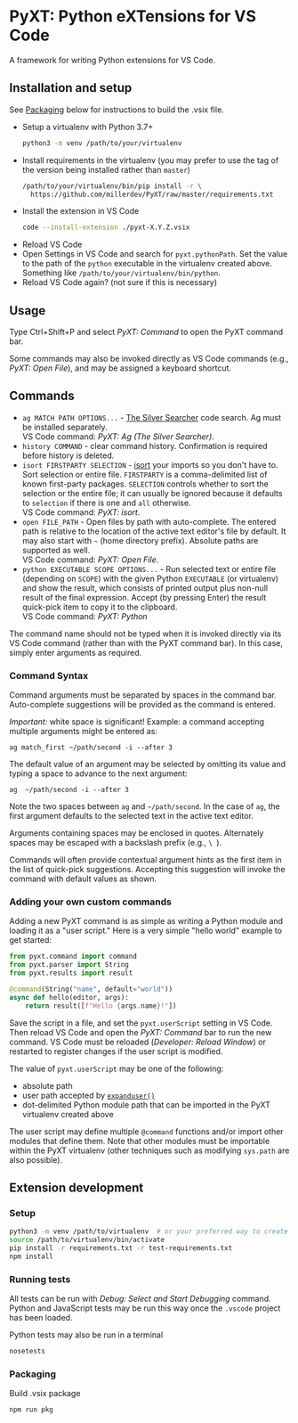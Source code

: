 # PyXT: Python eXTensions for VS Code

A framework for writing Python extensions for VS Code.

## Installation and setup

See [Packaging](#packaging) below for instructions to build the .vsix file.

- Setup a virtualenv with Python 3.7+
  ```sh
  python3 -m venv /path/to/your/virtualenv
  ```
- Install requirements in the virtualenv (you may prefer to use the tag of the
  version being installed rather than `master`)
  ```sh
  /path/to/your/virtualenv/bin/pip install -r \
    https://github.com/millerdev/PyXT/raw/master/requirements.txt
  ```
- Install the extension in VS Code
  ```sh
  code --install-extension ./pyxt-X.Y.Z.vsix
  ```
- Reload VS Code
- Open Settings in VS Code and search for `pyxt.pythonPath`. Set the value to
  the path of the `python` executable in the virtualenv created above. Something
  like `/path/to/your/virtualenv/bin/python`.
- Reload VS Code again? (not sure if this is necessary)

## Usage

Type Ctrl+Shift+P and select _PyXT: Command_ to open the PyXT command bar.

Some commands may also be invoked directly as VS Code commands (e.g.,
_PyXT: Open File_), and may be assigned a keyboard shortcut.

## Commands

- `ag MATCH PATH OPTIONS...` - [The Silver Searcher](https://github.com/ggreer/the_silver_searcher) code
  search. Ag must be installed separately.  
  VS Code command: _PyXT: Ag (The Silver Searcher)_.
- `history COMMAND` - clear command history. Confirmation is required before history is
  deleted.
- `isort FIRSTPARTY SELECTION` - [isort](https://pycqa.github.io/isort/) your
  imports so you don't have to. Sort selection or entire file. `FIRSTPARTY` is a
  comma-delimited list of known first-party packages. `SELECTION` controls
  whether to sort the selection or the entire file; it can usually be ignored
  because it defaults to `selection` if there is one and `all` otherwise.  
  VS Code command: _PyXT: isort_.
- `open FILE_PATH` - Open files by path with auto-complete. The entered path is relative to
  the location of the active text editor's file by default. It may also start
  with `~` (home directory prefix). Absolute paths are supported as well.  
  VS Code command: _PyXT: Open File_.
- `python EXECUTABLE SCOPE OPTIONS...` - Run selected text or entire file
  (depending on `SCOPE`) with the given Python `EXECUTABLE` (or virtualenv) and
  show the result, which consists of printed output plus non-null result of the
  final expression. Accept (by pressing Enter) the result quick-pick item to
  copy it to the clipboard.  
  VS Code command: _PyXT: Python_

The command name should not be typed when it is invoked directly via its
VS Code command (rather than with the PyXT command bar). In this case, simply
enter arguments as required.

### Command Syntax

Command arguments must be separated by spaces in the command bar. Auto-complete
suggestions will be provided as the command is entered.

_Important:_ white space is significant! Example: a command accepting multiple
arguments might be entered as:

```
ag match_first ~/path/second -i --after 3
```

The default value of an argument may be selected by omitting its value and
typing a space to advance to the next argument:

```
ag  ~/path/second -i --after 3
```

Note the two spaces between `ag` and `~/path/second`. In the case of `ag`, the
first argument defaults to the selected text in the active text editor.

Arguments containing spaces may be enclosed in quotes. Alternately spaces may
be escaped with a backslash prefix (e.g., `\ `).

Commands will often provide contextual argument hints as the first item in the
list of quick-pick suggestions. Accepting this suggestion will invoke the
command with default values as shown.

### Adding your own custom commands

Adding a new PyXT command is as simple as writing a Python module and loading
it as a "user script." Here is a very simple "hello world" example to get
started:

```py
from pyxt.command import command
from pyxt.parser import String
from pyxt.results import result

@command(String("name", default="world"))
async def hello(editor, args):
    return result([f"Hello {args.name}!"])
```

Save the script in a file, and set the `pyxt.userScript` setting in VS Code.
Then reload VS Code and open the _PyXT: Command_ bar to run the new command.
VS Code must be reloaded (_Developer: Reload Window_) or restarted to register
changes if the user script is modified.

The value of `pyxt.userScript` may be one of the following:

- absolute path
- user path accepted by [`expanduser()`](https://docs.python.org/3/library/os.path.html#os.path.expanduser)
- dot-delimited Python module path that can be imported in the PyXT virtualenv
  created above

The user script may define multiple `@command` functions and/or import other
modules that define them. Note that other modules must be importable within the
PyXT virtualenv (other techniques such as modifying `sys.path` are also
possible).

## Extension development

### Setup

```sh
python3 -m venv /path/to/virtualenv  # or your preferred way to create a virtualenv
source /path/to/virtualenv/bin/activate
pip install -r requirements.txt -r test-requirements.txt
npm install
```

### Running tests

All tests can be run with *Debug: Select and Start Debugging* command.
Python and JavaScript tests may be run this way once the `.vscode` project
has been loaded.

Python tests may also be run in a terminal

```sh
nosetests
```

### Packaging

Build .vsix package

```sh
npm run pkg
```
